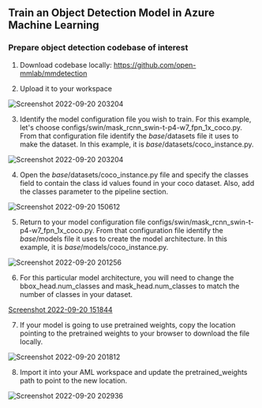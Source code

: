 ## Train an Object Detection Model in Azure Machine Learning

### Prepare object detection codebase of interest
1. Download codebase locally: https://github.com/open-mmlab/mmdetection

2. Upload it to your workspace

![Screenshot 2022-09-20 203204](https://user-images.githubusercontent.com/62900532/191388573-45519bc5-fe7f-4f1f-bf7e-c9d2235de3e4.png)

3. Identify the model configuration file you wish to train. For this example, let's choose configs/swin/mask_rcnn_swin-t-p4-w7_fpn_1x_coco.py. From that configuration file identify the _base_/datasets file it uses to make the dataset. In this example, it is _base_/datasets/coco_instance.py.

![Screenshot 2022-09-20 203204](https://user-images.githubusercontent.com/62900532/191388400-094d16d8-4522-40d8-9072-60ac2eb012c6.png)

4. Open the _base_/datasets/coco_instance.py file and specify the classes field to contain the class id values found in your coco dataset. Also, add the classes parameter to the pipeline section.

![Screenshot 2022-09-20 150612](https://user-images.githubusercontent.com/62900532/191344423-9f28b21d-b17a-4e49-9b8e-677cb3109f65.png)

5. Return to your model configuration file configs/swin/mask_rcnn_swin-t-p4-w7_fpn_1x_coco.py. From that configuration file identify the _base_/models file it uses to create the model architecture. In this example, it is _base_/models/coco_instance.py. 

![Screenshot 2022-09-20 201256](https://user-images.githubusercontent.com/62900532/191387071-6a672b4a-8543-457f-8423-acda851ba4b2.png)

6. For this particular model architecture, you will need to change the bbox_head.num_classes and mask_head.num_classes to match the number of classes in your dataset.

[Screenshot 2022-09-20 151844](https://user-images.githubusercontent.com/62900532/191345692-477fa1fe-78f9-4e39-9523-26c46f94190f.png)

7. If your model is going to use pretrained weights, copy the location pointing to the pretrained weights to your browser to download the file locally.

![Screenshot 2022-09-20 201812](https://user-images.githubusercontent.com/62900532/191387266-a0cc9ef8-6380-4c09-91ac-58f60d4f7894.png)

8. Import it into your AML workspace and update the pretrained_weights path to point to the new location.

![Screenshot 2022-09-20 202936](https://user-images.githubusercontent.com/62900532/191388176-8f4a62d8-d7eb-4d2e-acb0-22372c358d60.png)
